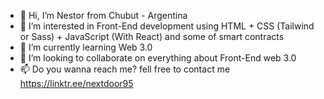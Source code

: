 - 👋 Hi, I’m Nestor from Chubut - Argentina
- 👀 I’m interested in Front-End development using HTML + CSS (Tailwind or Sass) + JavaScript (With React) and some of smart contracts
- 🌱 I’m currently learning Web 3.0
- 💞️ I’m looking to collaborate on everything about Front-End web 3.0
- 📫 Do you wanna reach me? fell free to contact me https://linktr.ee/nextdoor95

<!---
NextDoor95/NextDoor95 is a ✨ special ✨ repository because its `README.md` (this file) appears on your GitHub profile.
You can click the Preview link to take a look at your changes.
--->

